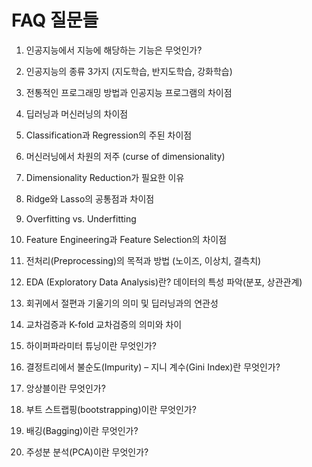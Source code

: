 # FAQ 질문들

1. 인공지능에서 지능에 해당하는 기능은 무엇인가?

2. 인공지능의 종류 3가지 (지도학습, 반지도학습, 강화학습)

3. 전통적인 프로그래밍 방법과 인공지능 프로그램의 차이점

4. 딥러닝과 머신러닝의 차이점

5. Classification과 Regression의 주된 차이점

6. 머신러닝에서 차원의 저주 (curse of dimensionality)

7. Dimensionality Reduction가 필요한 이유

8. Ridge와 Lasso의 공통점과 차이점

9. Overfitting vs. Underfitting

10. Feature Engineering과 Feature Selection의 차이점

11. 전처리(Preprocessing)의 목적과 방법 (노이즈, 이상치, 결측치)

12. EDA (Exploratory Data Analysis)란? 데이터의 특성 파악(분포, 상관관계)

13. 회귀에서 절편과 기울기의 의미 및 딥러닝과의 연관성

14. 교차검증과 K-fold 교차검증의 의미와 차이

15. 하이퍼파라미터 튜닝이란 무엇인가?

16. 결정트리에서 불순도(Impurity) – 지니 계수(Gini Index)란 무엇인가?

17. 앙상블이란 무엇인가?

18. 부트 스트랩핑(bootstrapping)이란 무엇인가?

19. 배깅(Bagging)이란 무엇인가?

20. 주성분 분석(PCA)이란 무엇인가?
